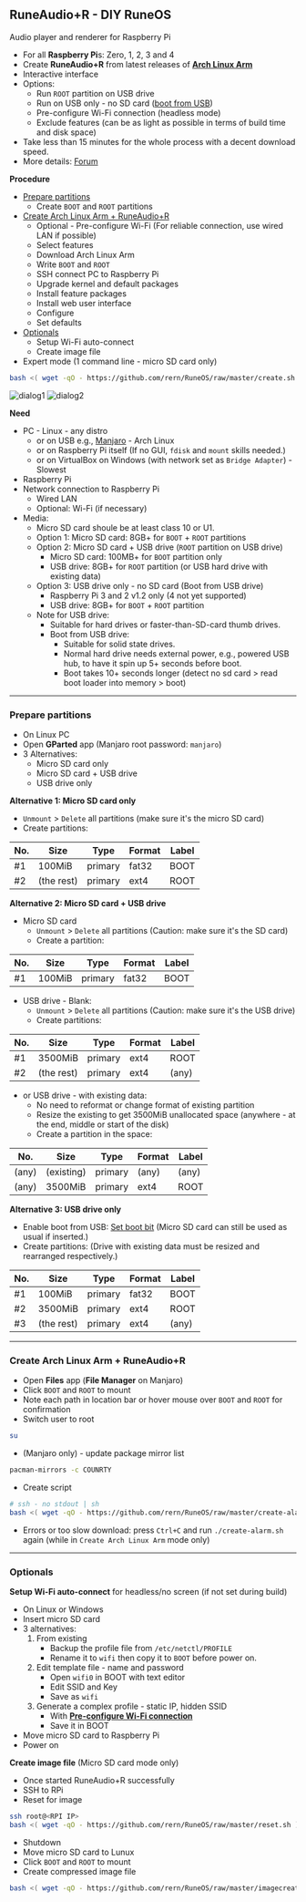 RuneAudio+R - DIY RuneOS
---
Audio player and renderer for Raspberry Pi

- For all **Raspberry Pi**s: Zero, 1, 2, 3 and 4
- Create **RuneAudio+R** from latest releases of [**Arch Linux Arm**](https://archlinuxarm.org/about/downloads)
- Interactive interface
- Options:
	- Run `ROOT` partition on USB drive
	- Run on USB only - no SD card ([boot from USB](https://www.raspberrypi.org/documentation/hardware/raspberrypi/bootmodes/msd.md))
	- Pre-configure Wi-Fi connection (headless mode)
	- Exclude features (can be as light as possible in terms of build time and disk space)
- Take less than 15 minutes for the whole process with a decent download speed.
- More details: [Forum](https://www.runeaudio.com/forum/runeaudio-r-e5-t7105.html)

**Procedure**
- [Prepare partitions](#prepare-partitions)
	- Create `BOOT` and `ROOT` partitions
- [Create Arch Linux Arm + RuneAudio+R](#create-arch-linux-arm--runeaudior)
	- Optional - Pre-configure Wi-Fi (For reliable connection, use wired LAN if possible)
	- Select features
	- Download Arch Linux Arm
	- Write `BOOT` and `ROOT`
	- SSH connect PC to Raspberry Pi
	- Upgrade kernel and default packages
	- Install feature packages
	- Install web user interface
	- Configure
	- Set defaults
- [Optionals](#optionals)
	- Setup Wi-Fi auto-connect
	- Create image file
- Expert mode (1 command line - micro SD card only)
```sh
bash <( wget -qO - https://github.com/rern/RuneOS/raw/master/create.sh )
```

![dialog1](https://github.com/rern/_assets/raw/master/RuneOS/select-hw.jpg)
![dialog2](https://github.com/rern/_assets/raw/master/RuneOS/select-features.jpg)  

**Need**
- PC - Linux - any distro
	- or on USB e.g., [Manjaro](https://itsfoss.com/create-live-usb-manjaro-linux/) - Arch Linux
	- or on Raspberry Pi itself (If no GUI, `fdisk` and `mount` skills needed.)
	- or on VirtualBox on Windows (with network set as `Bridge Adapter`) - Slowest
- Raspberry Pi
- Network connection to Raspberry Pi 
	- Wired LAN
	- Optional: Wi-Fi (if necessary)
- Media:
	- Micro SD card shoule be at least class 10 or U1.
	- Option 1: Micro SD card: 8GB+ for `BOOT` + `ROOT` partitions
	- Option 2: Micro SD card + USB drive (`ROOT` partition on USB drive)
		- Micro SD card: 100MB+ for `BOOT` partition only
		- USB drive: 8GB+ for `ROOT` partition (or USB hard drive with existing data)
	- Option 3: USB drive only - no SD card (Boot from USB drive)
		- Raspberry Pi 3 and 2 v1.2 only (4 not yet supported)
		- USB drive: 8GB+ for `BOOT` + `ROOT` partition
	- Note for USB drive:
		- Suitable for hard drives or faster-than-SD-card thumb drives.
		- Boot from USB drive:
			- Suitable for solid state drives.
			- Normal hard drive needs external power, e.g., powered USB hub, to have it spin up 5+ seconds before boot.
			- Boot takes 10+ seconds longer (detect no sd card > read boot loader into memory > boot)
---

### Prepare partitions
- On Linux PC
- Open **GParted** app (Manjaro root password: `manjaro`)
- 3 Alternatives:
	- Micro SD card only
	- Micro SD card + USB drive
	- USB drive only
	
**Alternative 1: Micro SD card only**
- `Unmount` > `Delete` all partitions (make sure it's the micro SD card)
- Create partitions:

| No. | Size        | Type    | Format | Label |
|-----|-------------|---------|--------|-------|
| #1  | 100MiB      | primary | fat32  | BOOT  |
| #2  | (the rest)  | primary | ext4   | ROOT  |
	
**Alternative 2: Micro SD card + USB drive**
- Micro SD card
	- `Unmount` > `Delete` all partitions (Caution: make sure it's the SD card)
	- Create a partition:

| No. | Size        | Type    | Format | Label |
|-----|-------------|---------|--------|-------|
| #1  | 100MiB      | primary | fat32  | BOOT  |

- USB drive - Blank:
	- `Unmount` > `Delete` all partitions (Caution: make sure it's the USB drive)
	- Create partitions:
	
| No. | Size        | Type    | Format | Label |
|-----|-------------|---------|--------|-------|
| #1  | 3500MiB     | primary | ext4   | ROOT  |
| #2  | (the rest)  | primary | ext4   | (any) |
	
- or USB drive - with existing data:
	- No need to reformat or change format of existing partition
	- Resize the existing to get 3500MiB unallocated space (anywhere - at the end, middle or start of the disk)
	- Create a partition in the space:
		
| No.   | Size        | Type    | Format | Label |
|-------|-------------|---------|--------|-------|
| (any) | (existing)  | primary | (any)  | (any) |
| (any) | 3500MiB     | primary | ext4   | ROOT  |
			
**Alternative 3: USB drive only**

- Enable boot from USB: [Set boot bit](https://www.raspberrypi.org/documentation/hardware/raspberrypi/bootmodes/msd.md) (Micro SD card can still be used as usual if inserted.)
- Create partitions: (Drive with existing data must be resized and rearranged respectively.)

| No. | Size        | Type    | Format | Label |
|-----|-------------|---------|--------|-------|
| #1  | 100MiB      | primary | fat32  | BOOT  |
| #2  | 3500MiB     | primary | ext4   | ROOT  |
| #3  | (the rest)  | primary | ext4   | (any) |

---
	
### Create Arch Linux Arm + RuneAudio+R
- Open **Files** app (**File Manager** on Manjaro)
- Click `BOOT` and `ROOT` to mount
- Note each path in location bar or hover mouse over `BOOT` and `ROOT` for confirmation
- Switch user to root
```sh
su
```
- (Manjaro only) - update package mirror list
```sh
pacman-mirrors -c COUNRTY
```
- Create script
```sh
# ssh - no stdout | sh
bash <( wget -qO - https://github.com/rern/RuneOS/raw/master/create-alarm.sh )
```
- Errors or too slow download: press `Ctrl+C` and run `./create-alarm.sh` again (while in `Create Arch Linux Arm` mode only)

---

### Optionals
**Setup Wi-Fi auto-connect** for headless/no screen (if not set during build)
- On Linux or Windows
- Insert micro SD card
- 3 alternatives:
	1. From existing
		- Backup the profile file from `/etc/netctl/PROFILE`
		- Rename it to `wifi` then copy it to `BOOT` before power on.
	2. Edit template file - name and password
		- Open `wifi0` in BOOT with text editor
		- Edit SSID and Key
		- Save as `wifi`
	3. Generate a complex profile - static IP, hidden SSID
		- With [**Pre-configure Wi-Fi connection**](https://rern.github.io/WiFi_profile/)
		- Save it in BOOT
- Move micro SD card to Raspberry Pi
- Power on
	
**Create image file** (Micro SD card mode only)

- Once started RuneAudio+R successfully
- SSH to RPi
- Reset for image
```sh
ssh root@<RPI IP>
bash <( wget -qO - https://github.com/rern/RuneOS/raw/master/reset.sh )
```
- Shutdown
- Move micro SD card to Lunux
- Click `BOOT` and `ROOT` to mount
- Create compressed image file
```sh
bash <( wget -qO - https://github.com/rern/RuneOS/raw/master/imagecreate.sh )
```

